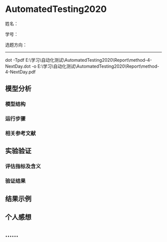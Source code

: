 # AutomatedTesting2020

姓名：

学号：

选题方向：

***

dot -Tpdf E:\学习\自动化测试\AutomatedTesting2020\Report\method-4-NextDay.dot -o E:\学习\自动化测试\AutomatedTesting2020\Report\method-4-NextDay.pdf



## 模型分析



### 模型结构



### 运行步骤



### 相关参考文献



## 实验验证



### 评估指标及含义



### 验证结果



## 结果示例



## 个人感想



## ……